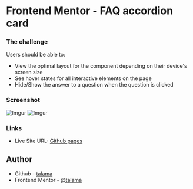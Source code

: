 # Frontend Mentor - FAQ accordion card

### The challenge

Users should be able to:

- View the optimal layout for the component depending on their device's screen size
- See hover states for all interactive elements on the page
- Hide/Show the answer to a question when the question is clicked

### Screenshot

![Imgur](https://i.imgur.com/MUSHr2s.png)
![Imgur](https://i.imgur.com/7SavTvg.png)

### Links

- Live Site URL: [Github pages](https://github.com/talama/FM-accordionCard)

## Author

- Github - [talama](https://github.com/)
- Frontend Mentor - [@talama](https://www.frontendmentor.io/profile/talama)
